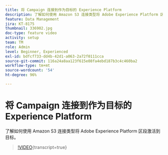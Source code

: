 ```yaml
---
title: 将 Campaign 连接到作为目标的 Experience Platform
description: 了解如何使用 Amazon S3 连接类型将 Adobe Experience Platform 区段激活到目标。
feature: Data Management
jira: KT-8175
thumbnail: 336902.jpg
doc-type: feature video
activity: setup
team: TM
role: Admin
level: Beginner, Experienced
exl-id: bdfcf733-dd4b-42d1-a063-2a72f0111cca
source-git-commit: 116a24a8aa123f615e08fa4ebd187b3c4c460ba2
workflow-type: tm+mt
source-wordcount: '54'
ht-degree: 96%

---
```


# 将 Campaign 连接到作为目标的 Experience Platform

了解如何使用 Amazon S3 连接类型将 Adobe Experience Platform 区段激活到目标。

>[!VIDEO](https://video.tv.adobe.com/v/336902?quality=12&learn=on){transcript=true}
